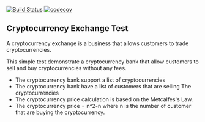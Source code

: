 [![Build Status](https://img.shields.io/travis/ussefshahid/cryptocurrency-exchange.svg?style=flat)](https://travis-ci.org/ussefshahid/cryptocurrency-exchange)
[![codecov](https://img.shields.io/codecov/c/github/ussefshahid/cryptocurrency-exchange.svg?style=flat)](https://codecov.io/gh/ussefshahid/cryptocurrency-exchange/branch/master)

Cryptocurrency Exchange Test
-----

A cryptocurrency exchange is a business that allows customers to trade cryptocurrencies.

This simple test demonstrate a cryptocurrency bank that allow customers to sell and buy cryptocurrencies without any fees.

- The cryptocurrency bank support a list of cryptocurrencies
- The cryptocurrency bank have a list of customers that are selling The cryptocurrencies
- The cryptocurrency price calculation is based on the Metcalfes's Law.
- The cryptocurrency price = n^2-n where n is the number of customer that are buying the cryptocurrency.

